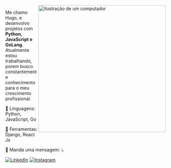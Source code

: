<img src="https://raw.githubusercontent.com/MicaelliMedeiros/micaellimedeiros/master/image/computer-illustration.png" alt="ilustração de um computador" min-width="400px" max-width="400px" width="400px" align="right">

<p align="left"> 
  Me chamo Hugo, e desenvolvo projetos com <strong>Python, JavaScript e GoLang</strong>.<br>
  Atualmente estou trabalhando, porem busco constantemente conhecimento para o meu crescimento profissional.
</p>

<p align="left">
  🦄 Linguagens: Python, JavaScript, Go
</p>

<p align="left">
  💼 Ferramentas: Django, React Js
</p>

<p align="left">
  💌 Manda uma mensagem: ⤵️
</p>

<p align="left">
  <a href="https://www.linkedin.com/in/hugo-brandão-3b05452b9/" title="LinkedIn">
  <img src="https://img.shields.io/badge/-Linkedin-0e76a8?style=flat-square&logo=Linkedin&logoColor=white&link=LINK-DO-SEU-LINKEDIN" alt="LinkedIn"/></a>
  <a href="https://www.instagram.com/brandaoh__/" title="Instagram">
  <img src="https://img.shields.io/badge/-Instagram-DF0174?style=flat-square&labelColor=DF0174&logo=instagram&logoColor=white&link=LINK-DO-SEU-INSTAGRAM" alt="Instagram"/></a>
</p>
